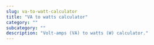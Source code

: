 ```yaml
---
slug: va-to-watt-calculator
title: "VA to watts calculator"
category: ""
subcategory: ""
description: "Volt-amps (VA) to watts (W) calculator."
---
```


